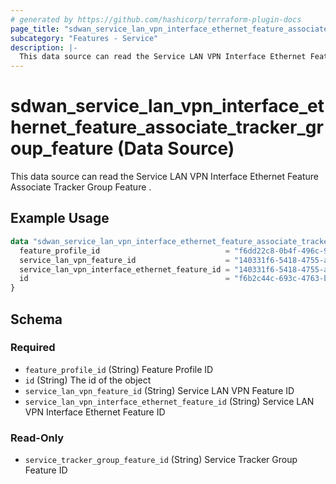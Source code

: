 ```yaml
---
# generated by https://github.com/hashicorp/terraform-plugin-docs
page_title: "sdwan_service_lan_vpn_interface_ethernet_feature_associate_tracker_group_feature Data Source - terraform-provider-sdwan"
subcategory: "Features - Service"
description: |-
  This data source can read the Service LAN VPN Interface Ethernet Feature Associate Tracker Group Feature .
---
```


# sdwan_service_lan_vpn_interface_ethernet_feature_associate_tracker_group_feature (Data Source)

This data source can read the Service LAN VPN Interface Ethernet Feature Associate Tracker Group Feature .

## Example Usage

```terraform
data "sdwan_service_lan_vpn_interface_ethernet_feature_associate_tracker_group_feature" "example" {
  feature_profile_id                            = "f6dd22c8-0b4f-496c-9a0b-6813d1f8b8ac"
  service_lan_vpn_feature_id                    = "140331f6-5418-4755-a059-13c77eb96037"
  service_lan_vpn_interface_ethernet_feature_id = "140331f6-5418-4755-a059-13c77eb96037"
  id                                            = "f6b2c44c-693c-4763-b010-895aa3d236bd"
}
```

<!-- schema generated by tfplugindocs -->
## Schema

### Required

- `feature_profile_id` (String) Feature Profile ID
- `id` (String) The id of the object
- `service_lan_vpn_feature_id` (String) Service LAN VPN Feature ID
- `service_lan_vpn_interface_ethernet_feature_id` (String) Service LAN VPN Interface Ethernet Feature ID

### Read-Only

- `service_tracker_group_feature_id` (String) Service Tracker Group Feature ID
